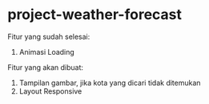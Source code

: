 # project-weather-forecast
Fitur yang sudah selesai:
1. Animasi Loading

Fitur yang akan dibuat:
1. Tampilan gambar, jika kota yang dicari tidak ditemukan
2. Layout Responsive
